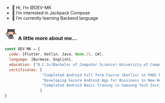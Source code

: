 - 👋 Hi, I’m @DEV-MK
- 👀 I’m interested in Jackpack Compose
- 🌱 I’m currently learning  Backend language

### <img src="https://github.com/DEV-Sithu/DEV-Sithu/blob/main/gitto.gif" width="40">   A little more about me...  
```javascript
const DEV-MK = {
  code: [Flutter, Kotlin, Java, Node.JS, C#],
  language: [Burmese, English],
  education: ["B.C.Sc(Bachelor of Computer Science)-University of Computer Studies,Taungoo(2013-2018)"],
  certificates: [
                 "Completed Android Full Term Course (Kotlin) in PADC Myanmar 2020",
                 "Developing Secure Android App for Bussiness in New Horizon Myanmar 2019",
                 "Completed Android Basic Traning in Samsung Tech Institute Android Mobile Application Development Traning Program 2013"
                ]
}
```
